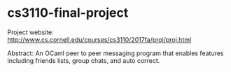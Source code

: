 # cs3110-final-project

Project website: http://www.cs.cornell.edu/courses/cs3110/2017fa/proj/proj.html

Abstract: An OCaml peer to peer messaging program that enables features including friends lists, group chats, and auto correct.

